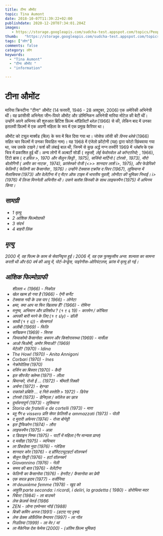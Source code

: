 ```yaml
---
title: टीना औमोंट 
topic: Tina Aumont
date: 2018-10-07T11:39:22+02:00
publishdate: 2020-12-20T07:34:01.204Z
images: 
   - https://storage.googleapis.com/sudcha-test.appspot.com/topics/People/tina_aumont/1.jpeg
thumb:   "https://storage.googleapis.com/sudcha-test.appspot.com/topics/People/tina_aumont/thumb.jpeg"
tags: ["लोग"]
comments: false
category: लोग
keywords: 
  - "Tina Aumont"
  - "टीना औमोंट "
  - "information"

---
```

<h1> टीना औमोंट </h1> <p> मारिया क्रिस्टीना "टीना" औमोंट (14 फरवरी, 1946 - 28 अक्टूबर, 2006) एक अमेरिकी अभिनेत्री थीं। वह फ्रांसीसी अभिनेता जीन-पियरे औमोंट और डोमिनिकन अभिनेत्री मारिया मोंटेज़ की बेटी थीं। उन्होंने अपने अभिनय की शुरुआत ब्रिटिश फ़िल्म <i> मॉडिलिटी ब्लेज़ </i> (1966) से की, लेकिन बाद में उनका इतालवी फ़िल्मों में एक अग्रणी महिला के रूप में एक प्रमुख कैरियर था। </p> <p> औमोंट को ट्यूल मार्क्वंड (बिल) के रूप में बिल दिया गया था। जोसेफ लॉसी की <i> विनय ब्लेसे </i> (1966) सहित चार फिल्मों में उनका विवाहित नाम)। वह 1968 में एंजेलो फ्रोंटोनी (यह) द्वारा फोटो खिंचवाया गया था, जब उसके टखने / फर्श की लंबाई बाल थी, जिनमें से कुछ अर्द्ध नग्न तस्वीरें 1969 में <i> प्लेबॉय </i> के एक चित्र में प्रकाशित हुई थीं। अन्य लोगों में अल्बर्टो सोर्डी (<i> स्कुसी, लेई फेवोरवोल ओ कॉन्टारियो; </i>, 1966), टिंटो ब्रास (<i> द हॉवेल </>>, 1970 और <i> सैलून किट्टी <? / i>, 1975), सर्जियो मार्टिनो (<i> टोरसो </i>, 1973), मौरो बोलोगिनी (<i> अमीर का नाटक </i>, 1974), फ्रांसेस्को रोजी (<>> शानदार लाशें </i> i>, 1975), और फेडेरिको फेलिनी (<i> फेलिनी का कैसानोवा </i>, 1976)। उन्होंने <i> टेक्सास एक्रॉस द रिवर </i> (1967), लूसियाना में <i> मैलासियस </i> (1973) और वेलेंटीना में <i> ए मैटर ऑफ टाइम </i> में भारतीय युवती, लोनीटा की भूमिका निभाई। i> (1976) में लिजा मिननेली अभिनीत थी। उसने क्लॉस किंस्की के साथ <i> लाइफस्पैन </i> (1975) में अभिनय किया। </p> <h2> सामग्री </h2> <ul> <li> 1 मृत्यु </li> <li> 2 आंशिक फिल्मोग्राफी </li> <li> 3 संदर्भ </li> <li> 4 बाहरी लिंक </li> </ul> <h2> मृत्यु </h2> <p> 2000 में, वह फिल्म के काम से सेवानिवृत्त हुई। 2006 में, वह एक फुफ्फुसीय अन्त: शल्यता का सामना करती थी और 60 वर्ष की आयु में, पोर्ट-वेन्ड्रेस, पाइरेनीस-ओरियंटलस, फ्रांस में मृत्यु हो गई। </p> <h2> आंशिक फिल्मोग्राफी </h2> <ul> <i> <i> शीलता <<i> (1966) - निकोल </li> <li> <i> खेल खत्म हो गया है </i> (1966) - ऐनी सर्नेट </li> <li> <i> टेक्सास नदी के उस पार </i> ( 1966) - लोनेटा </li> <li> <i> क्षमा, क्या आप या फिर खिलाफ हैं? </I> (1966) - रोमिना </li> <li> <i> मनुष्य, अभिमान और प्रतिशोध </i>? (१ ९ ६ 19) - कारमेन / कोंचिता </li> <li> <i> आपकी बारी मरने के लिए </i> (१ ९ ६ly) - डॉली </li> <li> <i> साथी </i> (१ ९ ६)) - सेल्सगर्ल </li> <li> <i> अलीबी </i> (1969) - फिलि </li> <li> <i> सत्य्रिकन </i> (1969) - सिरस </li> <li> <i> जियाकोमो कैसानोवा: बचपन और किशोरावस्था </i> (1969) - मार्सेला </li> <li> <i> आओ चिओमी, अमोर मियाओ? </I> (1969) </li> <i> मेटेलो? </i> (1970) - Idina </li> <li> <i> The Howl </i> (1970) - Anita Annigoni </li> <li> <i> Corbari </i> (1970) - Ines </li> <li> <i> नेक्रोपोलिस </i> (1970) </li> <li> <i> वर्जिन का बिस्तर </i> (1970) - कैदी </li> <li> <i > इल सीरजेंट क्लेम्स </i> (1971) - लीला </li> <li> <i> बियान्को, रोजो ई ... </i> (1972) - श्रीमती रिक्की </li> <li> <i> अर्चना </i> (1972) - बे्रन्डा </li> <li> <i> राकांको प्रबिति ... द निते वस्तेति </>> 1972) - डिरेस </li> <li> <i> टोरसो </i> (1973) - डेनिएला / कॉलेज का छात्र </li> <li> <i> दुर्भावनापूर्ण </i> (1973) - लुसियाना </li > <li> <i> Storia de fratelli e de cortelli </i> (1973) - मारा </li> <li> <i> ब्लू गैंग e vissero प्रति सेपर फ़ेलिसी e ammazzati </> (1973) - पोली </li> <li> <i> द मुरारी अफेयर </i> (1974) - रोजा बोनेट्टी </li> <li> <i> इल ट्रैफिकोन </i> (1974) - लौरा </li> <li > <i> लाइफस्पैन </i> (1975) - अन्ना </li> <li> <i> द डिवाइन निम्फ </i> (1975) - पार्टी में महिला (गैर मान्यता प्राप्त) </li> <li> <i > द मसीहा </i> (1975) - व्यभिचार </li> <li> <i> ला प्रिंसडेसा नुदा </i> (1976) - ग्लेडिस </li> <li> <i> शानदार कोर </i> (1976) - द प्रॉस्टिट्यूटहर्टा वॉलनबर्ग </li> <li> <i> सैलून किट्टी </i> (1976) - हर्टा वॉलनबर्ग </li> <li> <i> Giovannino </i> (1976) - नेली </li> <li> <i> समय की बात </i> (1976) - वेलेंटीना </li> <li> <i> फेलिनी का कैसानोवा </i> (1976) - हेनरीट / कैसानोवा का प्रेमी </li> <li> <i> एक सरल हृदय </i> (1977) - वर्जीनिया </li> <li> <i> ला deuxième femme </i> (1978) - खुद को </li> <li> <i> आहुति parte seconda: i ricordi, i deliri, la gradetta </​​i> ( 1980) - डोरोथिया मदर </li> <li> <i> रिबेल्ट </i> (1984) - ला बाउचरे </li> <li> <i> लेस फ्रेज़र्स पेतर्ड </i> (1986 </li> <li> <i> ZEN - ज़ोना एस्पेन्सर नॉर्ड </i> (1988) </li> <li> <i> बिक्री कमिंग अनज </i> (1991) - (हटाए गए दृश्य) </li> <li > <i> लेस डेक्स ऑर्फ़ेलिंस वैम्पायर </i> (1997) - ला गॉल </li> <li> <i> गिउलिया </i> (1999) - ला मेर / मां </li> <li> <i > ला मैकेनिक देस फेमेस </i> (2000) - (अंतिम फ़िल्म भूमिका) </li> </ul> 